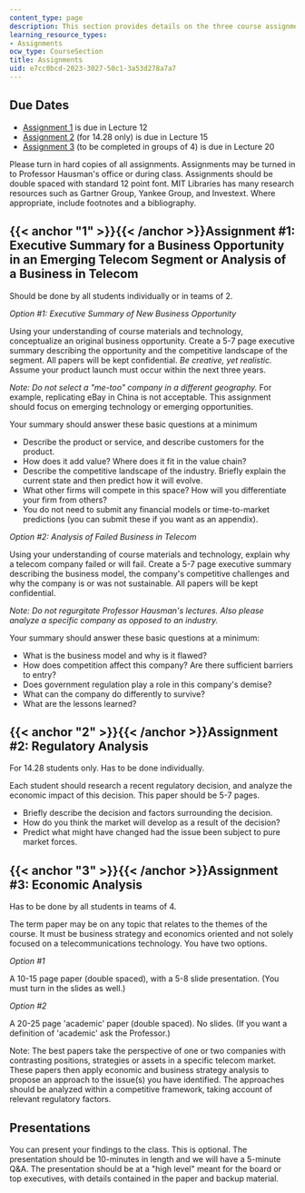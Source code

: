 ```yaml
---
content_type: page
description: This section provides details on the three course assignments.
learning_resource_types:
- Assignments
ocw_type: CourseSection
title: Assignments
uid: e7cc0bcd-2023-3027-50c1-3a53d278a7a7
---
```


Due Dates
---------

*   [Assignment 1](#1) is due in Lecture 12
*   [Assignment 2](#2) (for 14.28 only) is due in Lecture 15
*   [Assignment 3](#3) (to be completed in groups of 4) is due in Lecture 20

Please turn in hard copies of all assignments. Assignments may be turned in to Professor Hausman's office or during class. Assignments should be double spaced with standard 12 point font. MIT Libraries has many research resources such as Gartner Group, Yankee Group, and Investext. Where appropriate, include footnotes and a bibliography.

{{< anchor "1" >}}{{< /anchor >}}Assignment #1: Executive Summary for a Business Opportunity in an Emerging Telecom Segment or Analysis of a Business in Telecom
----------------------------------------------------------------------------------------------------------------------------------------------------------------

Should be done by all students individually or in teams of 2.

_Option #1: Executive Summary of New Business Opportunity_

Using your understanding of course materials and technology, conceptualize an original business opportunity. Create a 5-7 page executive summary describing the opportunity and the competitive landscape of the segment. All papers will be kept confidential. _Be creative, yet realistic._ Assume your product launch must occur within the next three years.

_Note: Do not select a "me-too" company in a different geography._ For example, replicating eBay in China is not acceptable. This assignment should focus on emerging technology or emerging opportunities.

Your summary should answer these basic questions at a minimum

*   Describe the product or service, and describe customers for the product.
*   How does it add value? Where does it fit in the value chain?
*   Describe the competitive landscape of the industry. Briefly explain the current state and then predict how it will evolve.
*   What other firms will compete in this space? How will you differentiate your firm from others?
*   You do not need to submit any financial models or time-to-market predictions (you can submit these if you want as an appendix).

_Option #2: Analysis of Failed Business in Telecom_

Using your understanding of course materials and technology, explain why a telecom company failed or will fail. Create a 5-7 page executive summary describing the business model, the company's competitive challenges and why the company is or was not sustainable. All papers will be kept confidential.

_Note: Do not regurgitate Professor Hausman's lectures. Also please analyze a specific company as opposed to an industry._

Your summary should answer these basic questions at a minimum:

*   What is the business model and why is it flawed?
*   How does competition affect this company? Are there sufficient barriers to entry?
*   Does government regulation play a role in this company's demise?
*   What can the company do differently to survive?
*   What are the lessons learned?

{{< anchor "2" >}}{{< /anchor >}}Assignment #2: Regulatory Analysis
-------------------------------------------------------------------

For 14.28 students only. Has to be done individually.

Each student should research a recent regulatory decision, and analyze the economic impact of this decision. This paper should be 5-7 pages.

*   Briefly describe the decision and factors surrounding the decision.
*   How do you think the market will develop as a result of the decision?
*   Predict what might have changed had the issue been subject to pure market forces.

{{< anchor "3" >}}{{< /anchor >}}Assignment #3: Economic Analysis
-----------------------------------------------------------------

Has to be done by all students in teams of 4.

The term paper may be on any topic that relates to the themes of the course. It must be business strategy and economics oriented and not solely focused on a telecommunications technology. You have two options.

_Option #1_

A 10-15 page paper (double spaced), with a 5-8 slide presentation. (You must turn in the slides as well.)

_Option #2_

A 20-25 page 'academic' paper (double spaced). No slides. (If you want a definition of 'academic' ask the Professor.)

Note: The best papers take the perspective of one or two companies with contrasting positions, strategies or assets in a specific telecom market. These papers then apply economic and business strategy analysis to propose an approach to the issue(s) you have identified. The approaches should be analyzed within a competitive framework, taking account of relevant regulatory factors.

Presentations
-------------

You can present your findings to the class. This is optional. The presentation should be 10-minutes in length and we will have a 5-minute Q&A. The presentation should be at a "high level" meant for the board or top executives, with details contained in the paper and backup material.